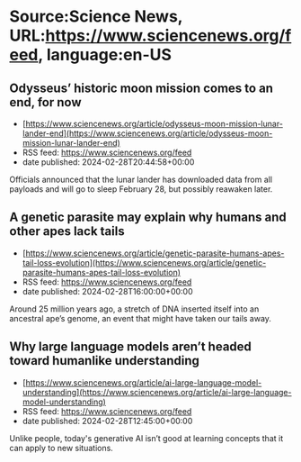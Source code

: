 # Source:Science News, URL:https://www.sciencenews.org/feed, language:en-US

## Odysseus’ historic moon mission comes to an end, for now
 - [https://www.sciencenews.org/article/odysseus-moon-mission-lunar-lander-end](https://www.sciencenews.org/article/odysseus-moon-mission-lunar-lander-end)
 - RSS feed: https://www.sciencenews.org/feed
 - date published: 2024-02-28T20:44:58+00:00

Officials announced that the lunar lander has downloaded data from all payloads and will go to sleep February 28, but possibly reawaken later.

## A genetic parasite may explain why humans and other apes lack tails
 - [https://www.sciencenews.org/article/genetic-parasite-humans-apes-tail-loss-evolution](https://www.sciencenews.org/article/genetic-parasite-humans-apes-tail-loss-evolution)
 - RSS feed: https://www.sciencenews.org/feed
 - date published: 2024-02-28T16:00:00+00:00

Around 25 million years ago, a stretch of DNA inserted itself into an ancestral ape’s genome, an event that might have taken our tails away.

## Why large language models aren’t headed toward humanlike understanding
 - [https://www.sciencenews.org/article/ai-large-language-model-understanding](https://www.sciencenews.org/article/ai-large-language-model-understanding)
 - RSS feed: https://www.sciencenews.org/feed
 - date published: 2024-02-28T12:45:00+00:00

Unlike people, today's generative AI isn’t good at learning concepts that it can apply to new situations.

